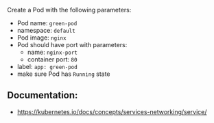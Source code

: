 
Create a Pod with the following parameters:

- Pod name: `green-pod`
- namespace: `default`
- Pod image: `nginx`
- Pod should have port with parameters:
  - name: `nginx-port`
  - container port: `80`
- label: `app: green-pod`
- make sure Pod has `Running` state

## Documentation:
- https://kubernetes.io/docs/concepts/services-networking/service/
